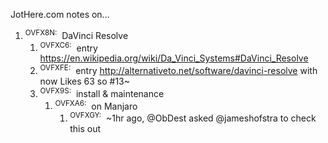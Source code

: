 JotHere.com notes on...
<ol>
	<li><sup><a id="OVFX8M" class="aself_KEP2FG">OVFX8N</a>:</sup> &nbsp;DaVinci Resolve<ol>
		<li><sup><a id="OVFXC5" class="aself_KEP2FG">OVFXC6</a>:</sup> &nbsp;entry <a href="https://en.wikipedia.org/wiki/Da_Vinci_Systems#DaVinci_Resolve">https://en.wikipedia.org/wiki/Da_Vinci_Systems#DaVinci_Resolve</a></li>
		<li><sup><a id="OVFXFD" class="aself_KEP2FG">OVFXFE</a>:</sup> &nbsp;entry <a href="http://alternativeto.net/software/davinci-resolve">http://alternativeto.net/software/davinci-resolve</a> with now Likes 63 so #13~</li>
		<li><sup><a id="OVFX9R" class="aself_KEP2FG">OVFX9S</a>:</sup> &nbsp;install &amp; maintenance<ol>
			<li><sup><a id="OVFXA5" class="aself_KEP2FG">OVFXA6</a>:</sup> &nbsp;on Manjaro<ol>
				<li><sup><a id="OVFXGX" class="aself_KEP2FG">OVFXGY</a>:</sup> &nbsp;~1hr ago, @ObDest asked @jameshofstra to check this out</li>
			</ol>
			</li>
		</ol>
		</li>
	</ol>
	</li>
</ol>
